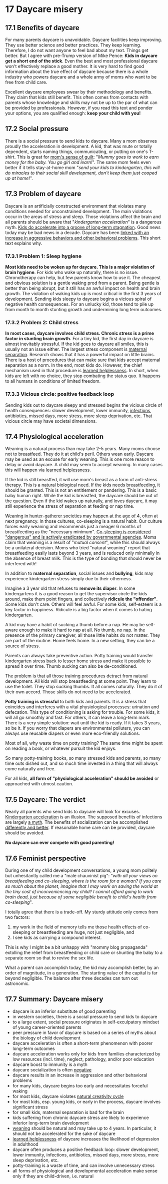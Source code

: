 # 17 Daycare misery

## 17.1 Benefits of daycare

For many parents daycare is unavoidable. Daycare facilities keep improving. They use better science and better practices. They keep learning. Therefore, I do not want anyone to feel bad about my text. Things get better. But I agree with pre-Trump version of Mike Pence: **Kids in daycare get a short end of the stick**. Even the best and most professional daycare won't effectively replace a good mother. It is very hard to find good information about the true effect of daycare because there is a whole industry who powers daycare and a whole army of moms who want to be free from child care.

Excellent daycare employees swear by their methodology and benefits. They claim that kids still benefit. This often comes from contacts with parents whose knowledge and skills may not be up to the par of what can be provided by professionals. However, if you read this text and ponder your options, you are qualified enough: **keep your child with you!**

## 17.2 Social pressure

There is a social pressure to send kids to daycare. Many a mom observes proudly the acceleration in development. A kid, that was mute or totally dependent, starts naming things, communicating, or putting on one's T-shirt. This is great for [mom's sense of guilt](https://supermemo.guru/wiki/Moms_feel_guilty_about_daycare): "*Mummy goes to work to earn money for the baby. You go girl and learn!*". The same mom feels even better if it tells stay-at-home mom "*send your kids to kindergarten, this will do miracles to their social skill development, don't keep them just cooped up at home!*".

## 17.3 Problem of daycare

Daycare is an artificially constructed environment that violates many conditions needed for unconstrained development. The main violations occur in the areas of stress and sleep. Those violations affect the brain and all parents should be aware that "*kindergarten acceleration*" is a dangerous myth. [Kids do accelerate into a groove of long-term stagnation](https://supermemo.guru/wiki/Learning_acceleration_via_stress). Good news today may be bad news in a decade. Daycare has been [linked with an increase in aggressive behaviors and other behavioral problems](https://supermemo.guru/wiki/Childcare_predicts_socioemotional_problems). This short text explains why.

### 17.3.1 Problem 1: Sleep hygiene

**Most kids need to be woken up for daycare. This is a major violation of brain hygiene**. For kids who wake up naturally, there is no issue. Chronotherapy can help, but few parents know how to use it. The cheapest and obvious solution is a gentle waking prod from a parent. Being gentle is better than being abrupt, but it still has an awful impact on health and brain growth. The violation of waking kids up is most critical in the first 3 years of development. Sending kids sleepy to daycare begins a vicious spiral of negative health consequences. For an unlucky kid, those tend to pile up from month to month stunting growth and undermining long term outcomes.

### 17.3.2 Problem 2: Child stress

**In most cases, daycare involves child stress. Chronic stress is a prime factor in stunting brain growth.** For a tiny kid, the first day in daycare is almost inevitably stressful. If the kid goes to daycare all smiles, this is usually not an issue either. The largest stress component is [maternal separation](https://supermemo.guru/wiki/Behavioral_effects_of_maternal_separation_and_early_weaning). Research shows that it has a powerful impact on little brains. There is a host of procedures that can make sure that kids accept maternal separation as a norm. In the end, most kids do. However, the chief mechanism used in that procedure is [learned helplessness](https://supermemo.guru/wiki/Learned_helplessness_vs._learn_drive). In short, when kids are left with no choice, they stop combating the status quo. It happens to all humans in conditions of limited freedom.

### 17.3.3 Vicious circle: positive feedback loop

Sending kids out to daycare sleepy and stressed begins the vicious circle of health consequences: slower development, lower immunity, [infections](https://supermemo.guru/wiki/Daycare_infections), antibiotics, missed days, more stress, more sleep deprivation, etc. That vicious circle may have societal dimensions.

## 17.4 Physiological acceleration

Weaning is a natural process than may take 2-5 years. Many moms choose not to breastfeed. They do it at child's peril. Others wean early. Daycare may be used as an excuse for early weaning. This is one more reason to delay or avoid daycare. A child may seem to accept weaning. In many cases this will happen via [learned helplessness](https://supermemo.guru/wiki/Learned_helplessness_vs._learn_drive).

If the kid is still breastfed, it will use mom's breast as a form of anti-stress therapy. This is a natural biological need. If the kids needs breastfeeding, it should be granted. This is not an entitlement or pandering. This is a basic baby human right. While the kid is breastfed, the daycare should be out of the question. Even if the kid wakes up naturally, and loves daycare, it may still experience the stress of separation at feeding or nap time.

[Weaning in hunter-gatherer societies may happen at the age of 4](https://supermemo.guru/wiki/Hunter-gatherer_childhood), often at next pregnancy. In those cultures, co-sleeping is a natural habit. Our culture forces early weaning and recommends just a meager 6 months of breastfeeding as the "necessary minimum". [Co-sleeping is considered "dangerous" and is actively eradicated by governmental agencies](https://supermemo.guru/wiki/Risks_of_co-sleeping). Moms claim that weaning is a result of "*mutual consent*", while this should always be a unilateral decision. Moms who tried "natural weaning" report that breastfeeding easily lasts beyond 3 years, and is reduced only minimally in the absence of breast milk. This is the type of bonding that should never be interfered with!

In addition to **maternal separation**, social issues and **bullying**, kids may experience kindergarten stress simply due to their otherness.

Imagine a 3 year old that refuses to **remove its diaper**. In some kindergartens it is a good reason to get the supervisor circle the kids around, make them point fingers, and collectively **ridicule the "offender"**. Some kids don't care. Others will feel awful. For some kids, self-esteem is a key factor in happiness. Ridicule is a big factor when it comes to hating kindergarten.

A kid may have a habit of sucking a thumb before a nap. He may be self-aware enough to make it hard to nap at all. No thumb, no nap. In the presence of the primary caregiver, all those little habits do not matter. They are part of the routine. Home feels home. In a new setting, they can be a source of stress.

Parents can always take preventive action. Potty training would transfer kindergarten stress back to lesser home stress and make it possible to spread it over time. Thumb sucking can also be de-conditioned.

The problem is that all those training procedures detract from natural development. All kids will stop breastfeeding at some point. They learn to use the toilet. They stop sucking thumbs. It all comes naturally. They do it of their own accord. Those skills do not need to be accelerated.

**Potty training is stressful** to both kids and parents. It is a stress that coincides and interferes with a vital physiological processes: urination and defecation. This type of conditioning is asking for trouble. For some kids, it will all go smoothly and fast. For others, it can leave a long-term mark. There is a very simple solution: wait until the kid is ready. If it takes 3 years, so be it. If you worry that diapers are environmental polluters, you can always use reusable diapers or even more eco-friendly solutions.

Most of all, why waste time on potty training? The same time might be spent on reading a book, or whatever pursuit the kid enjoys.

So many potty-training books, so many stressed kids and parents, so many time outs dished out, and so much time invested in a thing that will always come naturally and free.

For all kids, **all form of "physiological acceleration" should be avoided** or approached with utmost caution.

## 17.5 Daycare: The verdict

Nearly all parents who send kids to daycare will look for excuses. [Kindergarten acceleration](https://supermemo.guru/wiki/How_baby_brain_does_not_work) is an illusion. The supposed benefits of infections are largely [a myth](https://supermemo.guru/wiki/Daycare_infections). The benefits of socialization can be accomplished [differently and better](https://supermemo.guru/wiki/Optimal_socialization). If reasonable home care can be provided, daycare should be avoided.

**No daycare can ever compete with good parenting!**

## 17.6 Feminist perspective

During one of my child development conversations, a young mom politely but unhesitantly called me a "male chauvinist pig": "*with all your views on breastfeeding and co-sleeping, where is the room for a woman? If you care so much about the planet, imagine that I may work on saving the world at the tiny cost of inconveniencing my child? I cannot afford going to work brain dead, just because of some negligible benefit to child's health from co-sleeping*".

I totally agree that there is a trade-off. My sturdy attitude only comes from two factors:

1. my work in the field of memory tells me those health effects of co-sleeping or breastfeeding are huge, not just negligible, and
2. I see kids as carrying a compound interest.

This is why I might be a bit unhappy with "mommy blog propaganda" extolling the relief from breastfeeding or child care or shunting the baby to a separate room so that to revive the sex life.

What a parent can accomplish today, the kid may accomplish better, by an order of magnitude, in a generation. The starting value of the capital is far beyond negligible. The balance after three decades can turn out astronomic.

## 17.7 Summary: Daycare misery

- daycare is an inferior substitute of good parenting
- in western societies, there is a social pressure to send kids to daycare
- to a large extent, social pressure originates in self-exculpatory mindset of young career-oriented parents
- peer pressure in favor of daycare is based on a series of myths about the biology of child development
- daycare acceleration is often a short-term phenomenon with poorer long-term outcomes
- daycare acceleration works only for kids from families characterized by low resources (incl. time), neglect, pathology, and/or poor education
- daycare boost to immunity is a myth
- daycare socialization is often [negative](https://en.wikipedia.org/wiki/Socialization#Negative_socialization)
- daycare results in an increase in aggression and other behavioral problems
- for many kids, daycare begins too early and necessitates forceful waking
- for most kids, daycare violates [natural creativity cycle](https://supermemo.guru/wiki/Natural_creativity_cycle)
- for most kids, esp. young kids, or early in the process, daycare involves significant stress
- for small kids, maternal separation is bad for the brain
- kids suffering from chronic daycare stress are likely to experience inferior long-term brain development
- [weaning](https://en.wikipedia.org/wiki/Weaning) should be natural and may take up to 4 years. In particular, it should not be accelerated for the sake of daycare
- [learned helplessness](https://supermemo.guru/wiki/Learned_helplessness) of daycare increases the likelihood of depression in adulthood
- daycare often produces a positive feedback loop: slower development, lower immunity, infections, antibiotics, missed days, more stress, more sleep deprivation, etc.
- potty-training is a waste of time, and can involve unnecessary stress
- all forms of physiological and developmental acceleration make sense only if they are child-driven, i.e. natural